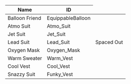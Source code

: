 <table>
    <thead>
        <th data-sort-default>Name</th>
        <th>ID</th>
    </thead>
        <tr>
            <td>Balloon Friend</td>
            <td>EquippableBalloon</td>
            <td></td>
        </tr>
        <tr>
            <td>Atmo Suit</td>
            <td>Atmo_Suit</td>
            <td></td>
        </tr>
        <tr>
            <td>Jet Suit</td>
            <td>Jet_Suit</td>
            <td></td>
        </tr>
        <tr>
            <td>Lead Suit</td>
            <td>Lead_Suit</td>
            <td>Spaced Out</td>
        </tr>
        <tr>
            <td>Oxygen Mask</td>
            <td>Oxygen_Mask</td>
            <td></td>
        </tr>
        <tr>
            <td>Warm Sweater</td>
            <td>Warm_Vest</td>
            <td></td>
        </tr>
        <tr>
            <td>Cool Vest</td>
            <td>Cool_Vest</td>
            <td></td>
        </tr>
        <tr>
            <td>Snazzy Suit</td>
            <td>Funky_Vest</td>
            <td></td>
        </tr>
</table>
